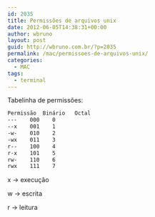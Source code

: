 ```yaml
---
id: 2035
title: Permissões de arquivos unix
date: 2012-06-05T14:38:31+00:00
author: wbruno
layout: post
guid: http://wbruno.com.br/?p=2035
permalink: /mac/permissoes-de-arquivos-unix/
categories:
  - MAC
tags:
  - terminal
---
```

Tabelinha de permissões:

``` bash
Permissão  Binário   Octal
---    000    0
--x    001    1
-w-    010    2
-wx    011    3
r--    100    4
r-x    101    5
rw-    110    6
rwx    111    7
```

x -> execução

w -> escrita

r -> leitura
